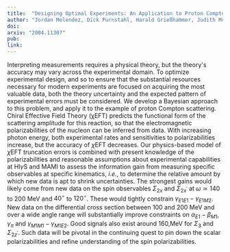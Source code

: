 ```yaml
---
title:  "Designing Optimal Experiments: An Application to Proton Compton Scattering"
author: "Jordan Melendez, Dick Furnstahl, Harald Grießhammer, Judith McGovern, Daniel Phillips, and M.T. Pratola"
doi: 
arxiv: "2004.11307"
pub: 
link:
---
```


Interpreting measurements requires a physical theory, but the theory's accuracy may vary across the experimental domain. To optimize experimental design, and so to ensure that the substantial resources necessary for modern experiments are focused on acquiring the most valuable data, both the theory uncertainty and the expected pattern of experimental errors must be considered. We develop a Bayesian approach to this problem, and apply it to the example of proton Compton scattering. Chiral Effective Field Theory (χEFT) predicts the functional form of the  scattering amplitude for this reaction, so that the electromagnetic polarizabilities of the nucleon can be inferred from data. With increasing photon energy, both experimental rates and sensitivities to polarizabilities increase, but the accuracy of $\chi$EFT decreases. Our physics-based model of $\chi$EFT truncation errors is combined with present knowledge of the polarizabilities and reasonable assumptions about experimental capabilities at HI$\gamma$S and MAMI to assess the information gain from measuring specific observables at specific kinematics, *i.e.*, to determine the relative amount by which new data is apt to shrink uncertainties. The strongest gains would likely come from new data on the spin observables $\Sigma_{2x}$ and $\Sigma_{2x^\prime}$ at $\omega\simeq140$ to $200$ MeV and $40^\circ$ to $120^\circ$. These would tightly constrain $\gamma_{E1E1}-\gamma_{E1M2}$. New data on the differential cross section between $100$ and $200$ MeV and over a wide angle range will substantially improve constraints on $\alpha_{E1}-\beta_{M1}$, $\gamma_\pi$ and $\gamma_{M1M1}-\gamma_{M1E2}$. Good signals also exist around $160$\,MeV for $\Sigma_3$ and $\Sigma_{2z^\prime}$. Such data will be pivotal in the continuing quest to pin down the scalar polarizabilities and refine understanding of the spin polarizabilities. 
